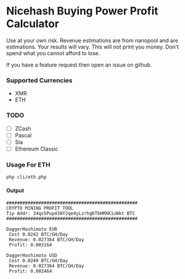 # Nicehash Buying Power Profit Calculator

Use at your own risk. Revenue estimations are from nanopool and are estimations. Your results will vary.
This will not print you money. Don't spend what you cannot afford to lose.

If you have a feature request then open an issue on github.

### Supported Currencies
- XMR
- ETH

### TODO
- [ ] ZCash
- [ ] Pascal
- [ ] Sia
- [ ] Ethereum Classic

### Usage For ETH

`php cli/eth.php`

#### Output

```
#################################################
CRYPTO MINING PROFIT TOOL
Tip Addr: 34qs5Pup438Y2qe4yLzrhgKTbHMXK1uNkt BTC
#################################################

DaggerHashimoto EUR
 Cost 0.0242 BTC/GH/Day
 Revenue: 0.027364 BTC/GH/Day
 Profit: 0.003164

DaggerHashimoto USD
 Cost 0.0249 BTC/GH/Day
 Revenue: 0.027364 BTC/GH/Day
 Profit: 0.002464
```